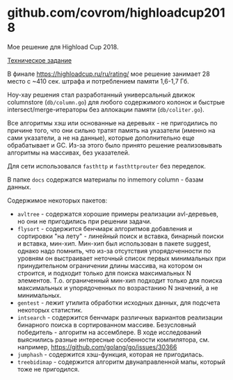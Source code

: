 # github.com/covrom/highloadcup2018

Мое решение для Highload Cup 2018.

[Техническое задание](Task2018.pdf)

В финале https://highloadcup.ru/ru/rating/ мое решение занимает 28 место с ~410 сек. штрафа и потреблением памяти 1,6-1,7 Гб.

Ноу-хау решения стал разработанный универсальный движок columnstore (`db/column.go`) для любого содержимого колонок 
и быстрые intersect/merge-итераторы без аллокации памяти (`db/coliter.go`).

Все алгоритмы хэш или основанные на деревьях - не пригодились по причине того, что они сильно тратят память на указатели (именно на сами указатели, а не на данные), которые дополнительно еще обрабатывает и GC. Из-за этого было принято решение реализовывать алгоритмы на массивах, без указателей.

Для сети использовался `fasthttp` и `fasthttprouter` без переделок.

В папке `docs` содержатся материалы по inmemory column - базам данных.

Содержимое некоторых пакетов:
* `avltree` - содержатся хорошие примеры реализации avl-деревьев, но они не пригодились при решении задачи.
* `flysort` - содержится бенчмарк алгоритмов добавления и сортировки "на лету" - линейный поиск и вставка, бинарный поиски и вставка, мин-хип.
Мин-хип был использован в пакете suggest, однако надо помнить, что из-за отсутствия упорядоченности по уровням он выстраивает неточный список первых минимальных при принудительном ограничении длины массива, на котором он строится, и подходит только для поиска максимальных N элементов. Т.о. ограниченный мин-хип подходит только для поиска максимальных и упорядоченных по возрастанию N значений, а не минимальных.
* `gentest` - лежит утилита обработки исходных данных, для подсчета некоторых статистик.
* `intsearch` - содержится бенчмарк различных вариантов реализации бинарного поиска в сортированном массиве. Безусловный победитель - алгоритм на ассемблере. В ходе исследований выяснились разные интересные особенности компилятора, см. например, https://github.com/golang/go/issues/30366
* `jumphash` - содержится хэш-функция, которая не пригодилась.
* `treebidimap` - содержится алгоритм двунаправленной мапы, который тоже не пригодился.
